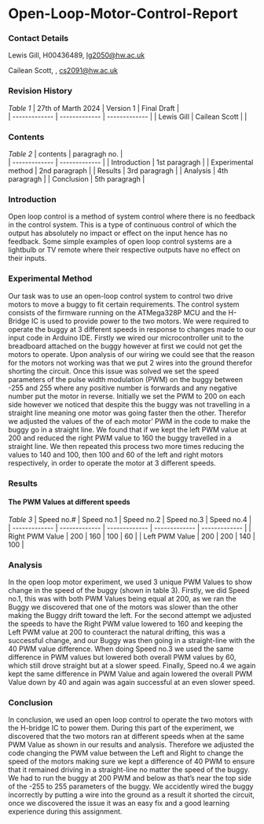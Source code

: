 # Open-Loop-Motor-Control-Report
### Contact Details
Lewis Gill, H00436489, lg2050@hw.ac.uk 

Cailean Scott, , cs2091@hw.ac.uk

### Revision History
*Table 1*
| 27th of Marth 2024 | Version 1     | Final Draft   |              
| -------------      | ------------- | ------------- | 
| Lewis Gill         | Cailean Scott |               | 
### Contents
*Table 2*
| contents            | paragragh no. |          
| -------------       | ------------- |
| Introduction        | 1st paragragh | 
| Experimental method | 2nd paragraph |
| Results             | 3rd paragragh |
| Analysis            | 4th paragragh |
| Conclusion          | 5th paragragh |


### Introduction
Open loop control is a method of system control where there is no feedback in the control system. This is a type of continuous control of which the output has absolutely no impact or effect on the input hence has no feedback. Some simple examples of open loop control systems are a lightbulb or TV remote where their respective outputs have no effect on their inputs. 
### Experimental Method
Our task was to use an open-loop control system to control two drive motors to move a buggy to fit certain requirements. The control system consists of the firmware running on the ATMega328P MCU and the H-Bridge IC is used to provide power to the two motors.  We were required to operate the buggy at 3 different speeds in response to changes made to our input code in Arduino IDE. Firstly we wired our microcontroller unit to the breadboard attached on the buggy however at first we could not get the motors to operate. Upon analysis of our wiring we could see that the reason for the motors not working was that we put 2 wires into the ground therefor shorting the circuit.  Once this issue was solved we set the speed parameters of the pulse width modulation (PWM) on the buggy between -255 and 255 where any positive number is forwards and any negative number put the motor in reverse. Initially we set the PWM to 200 on each side however we noticed that despite this the buggy was not travelling in a straight line meaning one motor was going faster then the other.  Therefor we adjusted the values of the of each motor’ PWM in the code to make the buggy go in a straight line. We found that if we kept the left PWM value at 200 and reduced the right PWM value to 160 the buggy travelled in a straight line. We then repeated this process two more times reducing the values to 140 and 100, then 100 and 60 of the left and right motors respectively, in order to operate the motor at 3 different speeds. 
### Results 
#### The PWM Values at different speeds 
*Table 3*
| Speed no.#      | Speed no.1    | Speed no.2    | Speed no.3    |  Speed no.4    |           
| -------------   | ------------- | ------------- | ------------- |  ------------- | 
| Right PWM Value |     200       |      160      |     100       |       60       |
| Left  PWM Value |     200       |      200      |     140       |       100      |

### Analysis
In the open loop motor experiment, we used 3 unique PWM Values to show change in the speed of the buggy (shown in table 3). Firstly, we did Speed no.1, this was with both PWM Values being equal at 200, as we ran the Buggy we discovered that one of the motors was slower than the other making the Buggy drift toward the left. For the second attempt we adjusted the speeds to have the Right PWM value lowered to 160 and keeping the Left PWM value at 200 to counteract the natural drifting, this was a successful change, and our Buggy was then going in a straight-line with the 40 PWM value difference. When doing Speed no.3 we used the same difference in PWM values but lowered both overall PWM values by 60, which still drove straight but at a slower speed. Finally, Speed no.4 we again kept the same difference in PWM Value and again lowered the overall PWM Value down by 40 and again was again successful at an even slower speed.
### Conclusion
In conclusion, we used an open loop control to operate the two motors with the H-bridge IC to power them. During this part of the experiment, we discovered that the two motors ran at different speeds when at the same PWM Value as shown in our results and analysis. Therefore we adjusted the code changing the PWM value between the Left and Right to change the speed of the motors making sure we kept a difference of 40 PWM to ensure that it remained driving in a straight-line no matter the speed of the buggy. We had to run the buggy at 200 PWM and below as that’s near the top side of the -255 to 255 parameters of the buggy. We accidently wired the buggy incorrectly by putting a wire into the ground as a result it shorted the circuit, once we discovered the issue it was an easy fix and a good learning experience during this assignment.

